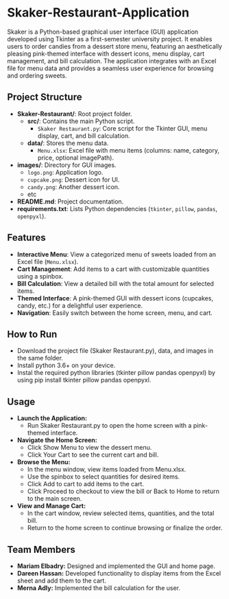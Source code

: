 # Skaker-Restaurant-Application
Skaker is a Python-based graphical user interface (GUI) application developed using Tkinter as a first-semester university project. It enables users to order candies from a dessert store menu, featuring an aesthetically pleasing pink-themed interface with dessert icons, menu display, cart management, and bill calculation. The application integrates with an Excel file for menu data and provides a seamless user experience for browsing and ordering sweets.

## Project Structure

- **Skaker-Restaurant/**: Root project folder.
  - **src/**: Contains the main Python script.
    - `Skaker Restaurant.py`: Core script for the Tkinter GUI, menu display, cart, and bill calculation.
  - **data/**: Stores the menu data.
    - `Menu.xlsx`: Excel file with menu items (columns: name, category, price, optional imagePath).
 - **images/**: Directory for GUI images.
      - `logo.png`: Application logo.
      - `cupcake.png`: Dessert icon for UI.
      - `candy.png`: Another dessert icon.
      - etc
  - **README.md**: Project documentation.
  - **requirements.txt**: Lists Python dependencies (`tkinter`, `pillow`, `pandas`, `openpyxl`).


## Features
- **Interactive Menu**: View a categorized menu of sweets loaded from an Excel file (`Menu.xlsx`).
- **Cart Management**: Add items to a cart with customizable quantities using a spinbox.
- **Bill Calculation**: View a detailed bill with the total amount for selected items.
- **Themed Interface**: A pink-themed GUI with dessert icons (cupcakes, candy, etc.) for a delightful user experience.
- **Navigation**: Easily switch between the home screen, menu, and cart.

## How to Run
- Download the project file (Skaker Restaurant.py), data, and images in the same folder.
- Install python 3.6+ on your device.
- Instal the required python libraries (tkinter pillow pandas openpyxl) by using pip install tkinter pillow pandas openpyxl.


## Usage
- **Launch the Application:**
    - Run Skaker Restaurant.py to open the home screen with a pink-themed interface.
- **Navigate the Home Screen:**
    - Click Show Menu to view the dessert menu.
    - Click Your Cart to see the current cart and bill.  
- **Browse the Menu:**
    - In the menu window, view items loaded from Menu.xlsx.
    - Use the spinbox to select quantities for desired items.
    - Click Add to cart to add items to the cart.
    - Click Proceed to checkout to view the bill or Back to Home to return to the main screen.
- **View and Manage Cart:**
    - In the cart window, review selected items, quantities, and the total bill.
    - Return to the home screen to continue browsing or finalize the order.
  
## Team Members
- **Mariam Elbadry:** Designed and implemented the GUI and home page.
- **Dareen Hassan:** Developed functionality to display items from the Excel sheet and add them to the cart.
- **Merna Adly:** Implemented the bill calculation for the user.






